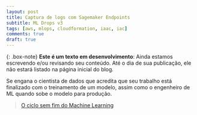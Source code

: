 ```yaml
---
layout: post
title: Captura de logs com Sagemaker Endpoints
subtitle: ML Drops v3
tags: [aws, mlops, cloudformation, iaac, iac]
comments: true
draft: true
---
```


{: .box-note}
**Este é um texto em desenvolvimento**: Ainda estamos escrevendo e/ou revisando seu conteúdo. Até o dia de sua publicação, ele não estará listado na página inicial do blog.

Se engana o cientista de dados que acredita que seu trabalho está finalizado com o treinamento de um modelo, assim como o engenheiro de ML quando sobe o modelo para produção.

<p style="text-align: center;"><blockquote class="imgur-embed-pub" lang="en" data-id="a/RBWQRTj"  ><a href="//imgur.com/a/RBWQRTj">O ciclo sem fim do Machine Learning</a></blockquote><script async src="//s.imgur.com/min/embed.js" charset="utf-8"></script></p>